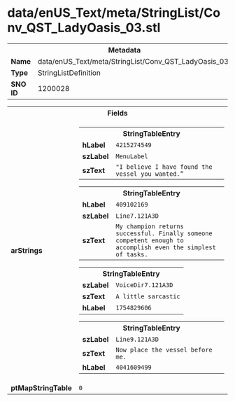 <h1>data/enUS_Text/meta/StringList/Conv_QST_LadyOasis_03.stl</h1><table><tr><th colspan="100%">Metadata</th></tr><tr><td><b>Name</b></td><td>data/enUS_Text/meta/StringList/Conv_QST_LadyOasis_03.stl</td></tr><tr><td><b>Type</b></td><td>StringListDefinition</td></tr><tr><td><b>SNO ID</b></td><td>1200028</td></tr></table>

<table><tr><th colspan="100%">Fields</th></tr><tr><td><b>arStrings</b></td><td><table><tr><th colspan="100%">StringTableEntry</th></tr><tr><td><b>hLabel</b></td><td><code>4215274549</code></td></tr><tr><td><b>szLabel</b></td><td><code>MenuLabel</code></td></tr><tr><td><b>szText</b></td><td><code>"I believe I have found the vessel you wanted.”</code></td></tr></table>


<table><tr><th colspan="100%">StringTableEntry</th></tr><tr><td><b>hLabel</b></td><td><code>409102169</code></td></tr><tr><td><b>szLabel</b></td><td><code>Line7.121A3D</code></td></tr><tr><td><b>szText</b></td><td><code>My champion returns successful. Finally someone competent enough to accomplish even the simplest of tasks.</code></td></tr></table>


<table><tr><th colspan="100%">StringTableEntry</th></tr><tr><td><b>szLabel</b></td><td><code>VoiceDir7.121A3D</code></td></tr><tr><td><b>szText</b></td><td><code>A little sarcastic</code></td></tr><tr><td><b>hLabel</b></td><td><code>1754829606</code></td></tr></table>


<table><tr><th colspan="100%">StringTableEntry</th></tr><tr><td><b>szLabel</b></td><td><code>Line9.121A3D</code></td></tr><tr><td><b>szText</b></td><td><code>Now place the vessel before me.</code></td></tr><tr><td><b>hLabel</b></td><td><code>4041609499</code></td></tr></table>


</td></tr><tr><td><b>ptMapStringTable</b></td><td><code>0</code></td></tr></table>

